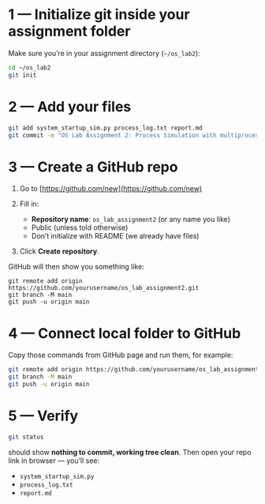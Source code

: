 

# 1 — Initialize git inside your assignment folder

Make sure you’re in your assignment directory (`~/os_lab2`):

```bash
cd ~/os_lab2
git init
```

# 2 — Add your files

```bash
git add system_startup_sim.py process_log.txt report.md
git commit -m "OS Lab Assignment 2: Process Simulation with multiprocessing"
```

# 3 — Create a GitHub repo

1. Go to [https://github.com/new](https://github.com/new)
2. Fill in:

   * **Repository name**: `os_lab_assignment2` (or any name you like)
   * Public (unless told otherwise)
   * Don’t initialize with README (we already have files)
3. Click **Create repository**.

GitHub will then show you something like:

```
git remote add origin https://github.com/yourusername/os_lab_assignment2.git
git branch -M main
git push -u origin main
```

# 4 — Connect local folder to GitHub

Copy those commands from GitHub page and run them, for example:

```bash
git remote add origin https://github.com/yourusername/os_lab_assignment2.git
git branch -M main
git push -u origin main
```

# 5 — Verify

```bash
git status
```

should show **nothing to commit, working tree clean**.
Then open your repo link in browser — you’ll see:

* `system_startup_sim.py`
* `process_log.txt`
* `report.md`
